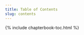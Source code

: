 ```yaml
---
title: Table of Contents
slug: contents
---
```


<!-- *Also see the [outline](outline) of the entire book as planned, including draft chapters that are not yet completed.* -->

{% include chapterbook-toc.html %}

<!-- ---
```
This file is located at: {{ page.path }}
```
--- -->
